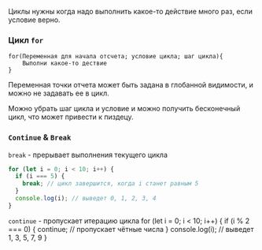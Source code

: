 Циклы нужны когда надо выполнить какое-то действие много раз, если условие верно.

### Цикл `for`
``` JS
for(Переменная для начала отсчета; условие цикла; шаг цикла){
	Выполни какое-то дествие
}
```

Переменная точки отчета может быть задана в глобанной видимости, и можно не задавать ее в цикл.

Можно убрать шаг цикла и условие и можно получить бесконечный цикл, что может привести к пиздецу.

### `Continue` & `Break`

`break` - прерывает выполнения текущего цикла
```js
for (let i = 0; i < 10; i++) {
  if (i === 5) {
    break; // цикл завершится, когда i станет равным 5
  }
  console.log(i); // выведет 0, 1, 2, 3, 4
}
```

`continue` - пропускает итерацию цикла 
for (let i = 0; i < 10; i++) {
  if (i % 2 === 0) {
    continue; // пропускает чётные числа
  }
  console.log(i); // выведет 1, 3, 5, 7, 9
}